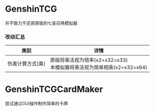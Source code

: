# GenshinTCG
并不致力于还原原版的七圣召唤模拟器

### 改动汇总
|类别|详情|
|---|---|
|伤害计算方式(乘)|原版将乘法视为倍率(x2+x32=x33)<br/>本模拟器将乘法视为简单相乘(x2+x32=x64)|

# GenshinTCGCardMaker
尝试通过GUI操作制作简单的卡牌